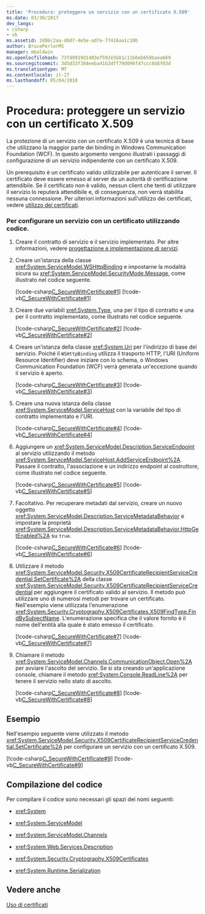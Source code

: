 ```yaml
---
title: 'Procedura: proteggere un servizio con un certificato X.509'
ms.date: 03/30/2017
dev_langs:
- csharp
- vb
ms.assetid: 2d06c2aa-d0d7-4e5e-ad7e-77416aa1c10b
author: BrucePerlerMS
manager: mbaldwin
ms.openlocfilehash: 73fd9919d1403ef592e5b81c11b6eb659baea669
ms.sourcegitcommit: 3d5d33f384eeba41b2dff79d096f47ccc8d8f03d
ms.translationtype: MT
ms.contentlocale: it-IT
ms.lasthandoff: 05/04/2018
---
```

# <a name="how-to-secure-a-service-with-an-x509-certificate"></a>Procedura: proteggere un servizio con un certificato X.509
La protezione di un servizio con un certificato X.509 è una tecnica di base che utilizzano la maggior parte dei binding in Windows Communication Foundation (WCF). In questo argomento vengono illustrati i passaggi di configurazione di un servizio indipendente con un certificato X.509.  
  
 Un prerequisito è un certificato valido utilizzabile per autenticare il server. Il certificato deve essere emesso al server da un autorità di certificazione attendibile. Se il certificato non è valido, nessun client che tenti di utilizzare il servizio lo reputerà attendibile e, di conseguenza, non verrà stabilita nessuna connessione. Per ulteriori informazioni sull'utilizzo dei certificati, vedere [utilizzo dei certificati](../../../../docs/framework/wcf/feature-details/working-with-certificates.md).  
  
### <a name="to-configure-a-service-with-a-certificate-using-code"></a>Per configurare un servizio con un certificato utilizzando codice.  
  
1.  Creare il contratto di servizio e il servizio implementato. Per altre informazioni, vedere [progettazione e implementazione di servizi](../../../../docs/framework/wcf/designing-and-implementing-services.md).  
  
2.  Creare un'istanza della classe <xref:System.ServiceModel.WSHttpBinding> e impostarne la modalità sicura su <xref:System.ServiceModel.SecurityMode.Message>, come illustrato nel codice seguente.  
  
     [!code-csharp[C_SecureWithCertificate#1](../../../../samples/snippets/csharp/VS_Snippets_CFX/c_securewithcertificate/cs/source.cs#1)]
     [!code-vb[C_SecureWithCertificate#1](../../../../samples/snippets/visualbasic/VS_Snippets_CFX/c_securewithcertificate/vb/source.vb#1)]  
  
3.  Creare due variabili <xref:System.Type>, una per il tipo di contratto e una per il contratto implementato, come illustrato nel codice seguente.  
  
     [!code-csharp[C_SecureWithCertificate#2](../../../../samples/snippets/csharp/VS_Snippets_CFX/c_securewithcertificate/cs/source.cs#2)]
     [!code-vb[C_SecureWithCertificate#2](../../../../samples/snippets/visualbasic/VS_Snippets_CFX/c_securewithcertificate/vb/source.vb#2)]  
  
4.  Creare un'istanza della classe <xref:System.Uri> per l'indirizzo di base del servizio. Poiché il `WSHttpBinding` utilizza il trasporto HTTP, l'URI (Uniform Resource Identifier) deve iniziare con lo schema, o Windows Communication Foundation (WCF) verrà generata un'eccezione quando il servizio è aperto.  
  
     [!code-csharp[C_SecureWithCertificate#3](../../../../samples/snippets/csharp/VS_Snippets_CFX/c_securewithcertificate/cs/source.cs#3)]
     [!code-vb[C_SecureWithCertificate#3](../../../../samples/snippets/visualbasic/VS_Snippets_CFX/c_securewithcertificate/vb/source.vb#3)]  
  
5.  Creare una nuova istanza della classe <xref:System.ServiceModel.ServiceHost> con la variabile del tipo di contratto implementato e l'URI.  
  
     [!code-csharp[C_SecureWithCertificate#4](../../../../samples/snippets/csharp/VS_Snippets_CFX/c_securewithcertificate/cs/source.cs#4)]
     [!code-vb[C_SecureWithCertificate#4](../../../../samples/snippets/visualbasic/VS_Snippets_CFX/c_securewithcertificate/vb/source.vb#4)]  
  
6.  Aggiungere un <xref:System.ServiceModel.Description.ServiceEndpoint> al servizio utilizzando il metodo <xref:System.ServiceModel.ServiceHost.AddServiceEndpoint%2A>. Passare il contratto, l'associazione e un indirizzo endpoint al costruttore, come illustrato nel codice seguente.  
  
     [!code-csharp[C_SecureWithCertificate#5](../../../../samples/snippets/csharp/VS_Snippets_CFX/c_securewithcertificate/cs/source.cs#5)]
     [!code-vb[C_SecureWithCertificate#5](../../../../samples/snippets/visualbasic/VS_Snippets_CFX/c_securewithcertificate/vb/source.vb#5)]  
  
7.  Facoltativo. Per recuperare metadati dal servizio, creare un nuovo oggetto <xref:System.ServiceModel.Description.ServiceMetadataBehavior> e impostare la proprietà <xref:System.ServiceModel.Description.ServiceMetadataBehavior.HttpGetEnabled%2A> su `true`.  
  
     [!code-csharp[C_SecureWithCertificate#6](../../../../samples/snippets/csharp/VS_Snippets_CFX/c_securewithcertificate/cs/source.cs#6)]
     [!code-vb[C_SecureWithCertificate#6](../../../../samples/snippets/visualbasic/VS_Snippets_CFX/c_securewithcertificate/vb/source.vb#6)]  
  
8.  Utilizzare il metodo <xref:System.ServiceModel.Security.X509CertificateRecipientServiceCredential.SetCertificate%2A> della classe <xref:System.ServiceModel.Security.X509CertificateRecipientServiceCredential> per aggiungere il certificato valido al servizio. Il metodo può utilizzare uno di numerosi metodi per trovare un certificato. Nell'esempio viene utilizzata l'enumerazione <xref:System.Security.Cryptography.X509Certificates.X509FindType.FindBySubjectName>. L'enumerazione specifica che il valore fornito è il nome dell'entità alla quale è stato emesso il certificato.  
  
     [!code-csharp[C_SecureWithCertificate#7](../../../../samples/snippets/csharp/VS_Snippets_CFX/c_securewithcertificate/cs/source.cs#7)]
     [!code-vb[C_SecureWithCertificate#7](../../../../samples/snippets/visualbasic/VS_Snippets_CFX/c_securewithcertificate/vb/source.vb#7)]  
  
9. Chiamare il metodo <xref:System.ServiceModel.Channels.CommunicationObject.Open%2A> per avviare l'ascolto del servizio. Se si sta creando un'applicazione console, chiamare il metodo <xref:System.Console.ReadLine%2A> per tenere il servizio nello stato di ascolto.  
  
     [!code-csharp[C_SecureWithCertificate#8](../../../../samples/snippets/csharp/VS_Snippets_CFX/c_securewithcertificate/cs/source.cs#8)]
     [!code-vb[C_SecureWithCertificate#8](../../../../samples/snippets/visualbasic/VS_Snippets_CFX/c_securewithcertificate/vb/source.vb#8)]  
  
## <a name="example"></a>Esempio  
 Nell'esempio seguente viene utilizzato il metodo <xref:System.ServiceModel.Security.X509CertificateRecipientServiceCredential.SetCertificate%2A> per configurare un servizio con un certificato X.509.  
  
 [!code-csharp[C_SecureWithCertificate#9](../../../../samples/snippets/csharp/VS_Snippets_CFX/c_securewithcertificate/cs/source.cs#9)]
 [!code-vb[C_SecureWithCertificate#9](../../../../samples/snippets/visualbasic/VS_Snippets_CFX/c_securewithcertificate/vb/source.vb#9)]  
  
## <a name="compiling-the-code"></a>Compilazione del codice  
 Per compilare il codice sono necessari gli spazi dei nomi seguenti:  
  
-   <xref:System>  
  
-   <xref:System.ServiceModel>  
  
-   <xref:System.ServiceModel.Channels>  
  
-   <xref:System.Web.Services.Description>  
  
-   <xref:System.Security.Cryptography.X509Certificates>  
  
-   <xref:System.Runtime.Serialization>  
  
## <a name="see-also"></a>Vedere anche  
 [Uso di certificati](../../../../docs/framework/wcf/feature-details/working-with-certificates.md)
